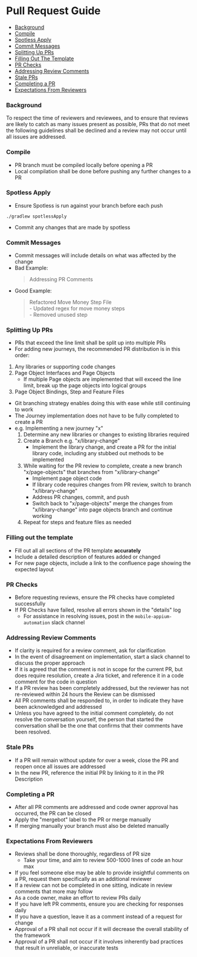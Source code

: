 Pull Request Guide
======================

*   [Background](#Background)
*   [Compile](#Compile)
*   [Spotless Apply](#Spotless-Apply)
*   [Commit Messages](#Commit-Messages)
*   [Splitting Up PRs](#Splitting-Up-PRs)
*   [Filling Out The Template](#Filling-out-the-template)
*   [PR Checks](#PR-Checks)
*   [Addressing Review Comments](#Addressing-Review-Comments)
*   [Stale PRs](#Stale-PRs)
*   [Completing a PR](#Completing-a-PR)
*   [Expectations From Reviewers](#Expectations-From-Reviewers)


### Background
To respect the time of reviewers and reviewees, and to ensure that reviews are 
likely to catch as many issues present as possible, PRs that do not meet the following guidelines 
shall be declined and a review may not occur until all issues are addressed.


### Compile
- PR branch must be compiled locally before opening a PR
- Local compilation shall be done before pushing any further changes to a PR


### Spotless Apply
- Ensure Spotless is run against your branch before each push
```shell script
./gradlew spotlessApply
```
- Commit any changes that are made by spotless


### Commit Messages
- Commit messages will include details on what was affected by the change
- Bad Example:
    > Addressing PR Comments
- Good Example:
    > Refactored Move Money Step File  
                  - Updated regex for move money steps  
                  - Removed unused step


### Splitting Up PRs
- PRs that exceed the line limit shall be split up into multiple PRs
- For adding new journeys, the recommended PR distribution is in this order:
1. Any libraries or supporting code changes
2. Page Object Interfaces and Page Objects  
    - If multiple Page objects are implemented that will exceed the line limit, 
     break up the page objects into logical groups
3. Page Object Bindings, Step and Feature Files
- Git branching strategy enables doing this with ease while still continuing to work
- The Journey implementation does not have to be fully completed to create a PR
- e.g. Implementing a new journey "x"
    1. Determine any new libraries or changes to existing libraries required
    2. Create a Branch e.g. "x/library-change" 
        - Implement the library change, and create a PR for the initial library code, including any
stubbed out methods to be implemented
    3. While waiting for the PR review to complete, create a new branch "x/page-objects" that 
    branches from "x/library-change"
        - Implement page object code
        - If library code requires changes from PR review, switch to branch "x/library-change"
        - Address PR changes, commit, and push
        - Switch back to "x/page-objects" merge the changes from "x/library-change"
         into page objects branch and continue working
    4. Repeat for steps and feature files as needed
    
    
### Filling out the template
- Fill out all all sections of the PR template **accurately**
- Include a detailed description of features added or changed
- For new page objects, include a link to the confluence page showing the expected layout


### PR Checks
- Before requesting reviews, ensure the PR checks have completed successfully
- If PR Checks have failed, resolve all errors shown in the "details" log
    - For assistance in resolving issues, post in the `mobile-appium-automation` slack channel


### Addressing Review Comments
- If clarity is required for a review comment, ask for clarification
- In the event of disagreement on implementation, start a slack channel to discuss the proper approach
- If it is agreed that the comment is not in scope for the current PR, but does require resolution, 
create a Jira ticket, and reference it in a code comment for the code in question
- If a PR review has been completely addressed, but the reviewer has not re-reviewed within 24 hours 
the Review can be dismissed
- All PR comments shall be responded to, in order to indicate they have been acknowledged and addressed
- Unless you have agreed to the initial comment completely, do not resolve the conversation yourself, 
the person that started the conversation shall be the one that confirms that their comments have 
been resolved.


### Stale PRs
- If a PR will remain without update for over a week, close the PR and reopen once all issues are 
addressed
- In the new PR, reference the initial PR by linking to it in the PR Description


### Completing a PR
- After all PR comments are addressed and code owner approval has occurred, the PR can be closed
- Apply the "mergebot" label to the PR or merge manually
- If merging manually your branch must also be deleted manually


### Expectations From Reviewers
- Reviews shall be done thoroughly, regardless of PR size
    - Take your time, and aim to review 500-1000 lines of code an hour max
- If you feel someone else may be able to provide insightful comments on a PR, request them 
specifically as an additional reviewer
- If a review can not be completed in one sitting, indicate in review comments that more 
may follow
- As a code owner, make an effort to review PRs daily
- If you have left PR comments, ensure you are checking for responses daily
- If you have a question, leave it as a comment instead of a request for change
- Approval of a PR shall not occur if it will decrease the overall stability of the framework
- Approval of a PR shall not occur if it involves inherently bad practices that result in 
unreliable, or inaccurate tests